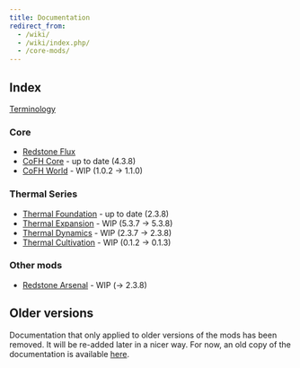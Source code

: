 ```yaml
---
title: Documentation
redirect_from:
  - /wiki/
  - /wiki/index.php/
  - /core-mods/
---
```


Index
-----

[Terminology](/docs/terminology/)

### Core
* [Redstone Flux](/docs/redstone-flux/)
* [CoFH Core](/docs/cofh-core/) - <span class="uk-text-small uk-text-success">up to date (4.3.8)</span>
* [CoFH World](/docs/cofh-world/) - <span class="uk-text-small uk-text-warning">WIP (1.0.2 → 1.1.0)</span>

### Thermal Series
* [Thermal Foundation](/docs/thermal-foundation/) - <span class="uk-text-small uk-text-success">up to date (2.3.8)</span>
* [Thermal Expansion](/docs/thermal-expansion/) - <span class="uk-text-small uk-text-warning">WIP (5.3.7 → 5.3.8)</span>
* [Thermal Dynamics](/docs/thermal-dynamics/) - <span class="uk-text-small uk-text-warning">WIP (2.3.7 → 2.3.8)</span>
* [Thermal Cultivation](/docs/thermal-cultivation/) - <span class="uk-text-small uk-text-warning">WIP (0.1.2 → 0.1.3)</span>

### Other mods
* [Redstone Arsenal](/docs/redstone-arsenal/) - <span class="uk-text-small uk-text-warning">WIP (→ 2.3.8)</span>


Older versions
--------------

Documentation that only applied to older versions of the mods has been removed.
It will be re-added later in a nicer way. For now, an old copy of the
documentation is available [here](https://oldcofh.github.io/docs/).
